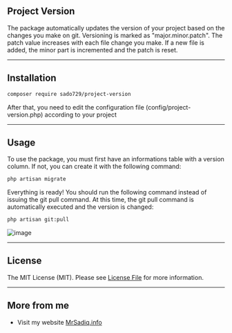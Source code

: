 ## Project Version

The package automatically updates the version of your project based on the changes you make on git. Versioning is marked as "major.minor.patch". The patch value increases with each file change you make. If a new file is added, the minor part is incremented and the patch is reset.

---
## Installation
```sh
composer require sado729/project-version
```
After that, you need to edit the configuration file (config/project-version.php) according to your project

---
## Usage
To use the package, you must first have an informations table with a version column. If not, you can create it with the following command:
```sh
php artisan migrate
```
Everything is ready! You should run the following command instead of issuing the git pull command. At this time, the git pull command is automatically executed and the version is changed:
```sh
php artisan git:pull
```
![image](https://github.com/sado729/project-version/assets/22997209/7afd3521-1416-4ae9-9e05-eeffa523b788)

---

## License
The MIT License (MIT). Please see [License File](license.md) for more information.

---

## More from me

- Visit my website [MrSadiq.info](https://mrsadiq.info)
